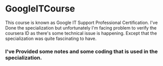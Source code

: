 # GoogleITCourse
This course is known as Google IT Support Professional Certification. I've Done the specialization but unfortunately I'm facing problem to verify the coursera ID as there's some technical issue is happening. 
Except that the specialization was quite fascinating to have.

### I've Provided some notes and some coding that is used in the specialization.
